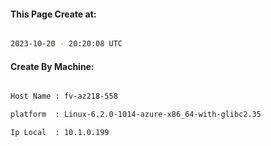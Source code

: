 
   
#### This Page Create at:

```bash

2023-10-20 - 20:20:08 UTC

```

#### Create By Machine:

```bash

Host Name : fv-az218-558

platform  : Linux-6.2.0-1014-azure-x86_64-with-glibc2.35

Ip Local  : 10.1.0.199

```

